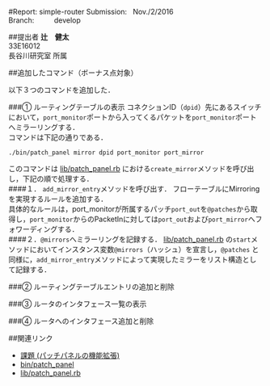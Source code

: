 #Report: simple-router
Submission: &nbsp; Nov./2/2016<br>
Branch: &nbsp;&nbsp;&nbsp;&nbsp;&nbsp;&nbsp;&nbsp;&nbsp; develop<br>






##提出者
<B>辻　健太</B><br>
33E16012<br>
長谷川研究室 所属<br>






##追加したコマンド（ボーナス点対象）
<p>以下３つのコマンドを追加した．</p>

###① ルーティングテーブルの表示
コネクションID（`dpid`）先にあるスイッチにおいて，`port_monitor`ポートから入ってくるパケットを`port_monitor`ポートへミラーリングする．<br>
コマンドは下記の通りである．<br>
```
./bin/patch_panel mirror dpid port_monitor port_mirror
```
このコマンドは
[lib/patch_panel.rb](lib/patch_panel.rb)
における`create_mirror`メソッドを呼び出し，下記の順で処理する．<br>
####１． `add_mirror_entry`メソッドを呼び出す．
フローテーブルにMirroringを実現するルールを追加する．<br>
具体的なルールは，port_monitorが所属するパッチ`port_out`を`@patches`から取得し，`port_monitor`からのPacketInに対しては`port_out`および`port_mirror`へフォワーディングする．<br>
####２．`@mirrors`へミラーリングを記録する．
[lib/patch_panel.rb](lib/patch_panel.rb)
の`start`メソッドにおいてインスタンス変数`@mirrors`（ハッシュ）を宣言し，`@patches`
と同様に，`add_mirror_entry`メソッドによって実現したミラーをリスト構造として記録する．<br>

###② ルーティングテーブルエントリの追加と削除


###③ ルータのインタフェース一覧の表示


###④ ルータへのインタフェース追加と削除


##関連リンク
* [課題 (パッチパネルの機能拡張)](https://github.com/handai-trema/deck/blob/develop/week3/assignment_patch_panel.md)
* [bin/patch_panel](bin/patch_panel)
* [lib/patch_panel.rb](lib/patch_panel.rb)
